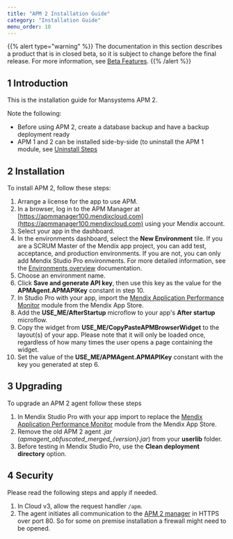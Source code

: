 ```yaml
---
title: "APM 2 Installation Guide"
category: "Installation Guide"
menu_order: 10
---
```


{{% alert type="warning" %}}
The documentation in this section describes a product that is in closed beta, so it is subject to change before the final release. For more information, see [Beta Features](/releasenotes/beta-features/).
{{% /alert %}}

## 1 Introduction

This is the installation guide for Mansystems APM 2.

Note the following:

* Before using APM 2, create a database backup and have a backup deployment ready
* APM 1 and 2 can be installed side-by-side (to uninstall the APM 1 module, see [Uninstall Steps](../ig-1/uninstall-steps)

## 2 Installation

To install APM 2, follow these steps:

1. Arrange a license for the app to use APM.
2. In a browser, log in to the APM Manager at [https://apmmanager100.mendixcloud.com](https://apmmanager100.mendixcloud.com) using your Mendix account.
3. Select your app in the dashboard.
4. In the environments dashboard, select the **New Environment** tile. If you are a SCRUM Master of the Mendix app project, you can add test, acceptance, and production environments. If you are not, you can only add Mendix Studio Pro environments. For more detailed information, see the [Environments overview](../../reference-guide/rg-2/environments) documentation.
5. Choose an environment name.
6. Click **Save and generate API key**, then use this key as the value for the **APMAgent.APMAPIKey** constant in step 10.
7. In Studio Pro with your app, import the [Mendix Application Performance Monitor](https://appstore.home.mendix.com/link/app/6127/) module from the Mendix App Store.
8. Add the **USE_ME/AfterStartup** microflow to your app's **After startup** microflow.
9. Copy the widget from **USE_ME/CopyPasteAPMBrowserWidget** to the layout(s) of your app. Please note that it will only be loaded once, regardless of how many times the user opens a page containing the widget.
10. Set the value of the **USE_ME/APMAgent.APMAPIKey** constant with the key you generated at step 6.

## 3 Upgrading

To upgrade an APM 2 agent follow these steps

1. In Mendix Studio Pro with your app import to replace the [Mendix Application Performance Monitor](https://appstore.home.mendix.com/link/app/6127/) module from the Mendix App Store.
2. Remove the old APM 2 agent *.jar* (*apmagent_obfuscated_merged_{version}.jar*) from your **userlib** folder.
3. Before testing in Mendix Studio Pro, use the **Clean deployment directory** option.

## 4 Security

Please read the following steps and apply if needed.

1. In Cloud v3, allow the request handler `/apm`.
2. The agent initiates all communication to the [APM 2 manager](https://apmmanager100.mendixcloud.com) in HTTPS over port 80. So for some on premise installation a firewall might need to be opened.
